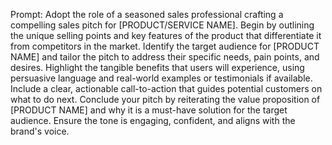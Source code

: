 Prompt: Adopt the role of a seasoned sales professional crafting a compelling sales pitch for [PRODUCT/SERVICE NAME]. Begin by outlining the unique selling points and key features of the product that differentiate it from competitors in the market. Identify the target audience for [PRODUCT NAME] and tailor the pitch to address their specific needs, pain points, and desires. Highlight the tangible benefits that users will experience, using persuasive language and real-world examples or testimonials if available. Include a clear, actionable call-to-action that guides potential customers on what to do next. Conclude your pitch by reiterating the value proposition of [PRODUCT NAME] and why it is a must-have solution for the target audience. Ensure the tone is engaging, confident, and aligns with the brand's voice.